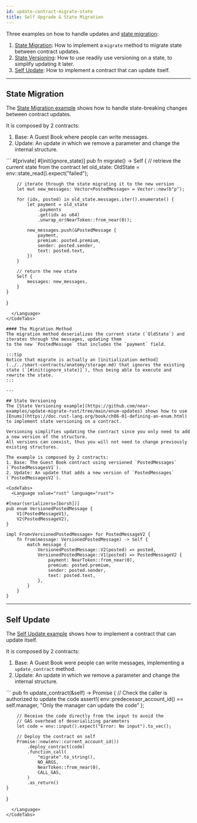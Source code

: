 ```yaml
---
id: update-contract-migrate-state
title: Self Upgrade & State Migration
---
```




Three examples on how to handle updates and [state migration](../../smart-contracts/release/upgrade.md):
1. [State Migration](https://github.com/near-examples/update-migrate-rust/tree/main/basic-updates): How to implement a `migrate` method to migrate state between contract updates.
2. [State Versioning](https://github.com/near-examples/update-migrate-rust/tree/main/enum-updates): How to use readily use versioning on a state, to simplify updating it later.
3. [Self Update](https://github.com/near-examples/update-migrate-rust/tree/main/self-updates): How to implement a contract that can update itself.

---

## State Migration
The [State Migration example](https://github.com/near-examples/update-migrate-rust/tree/main/basic-updates) shows how to handle state-breaking changes
between contract updates.

It is composed by 2 contracts:
1. Base: A Guest Book where people can write messages.
2. Update: An update in which we remove a parameter and change the internal structure.

<CodeTabs>
  <Language value="rust" language="rust">
    ```
    #[private]
    #[init(ignore_state)]
    pub fn migrate() -> Self {
        // retrieve the current state from the contract
        let old_state: OldState = env::state_read().expect("failed");

        // iterate through the state migrating it to the new version
        let mut new_messages: Vector<PostedMessage> = Vector::new(b"p");

        for (idx, posted) in old_state.messages.iter().enumerate() {
            let payment = old_state
                .payments
                .get(idx as u64)
                .unwrap_or(NearToken::from_near(0));

            new_messages.push(&PostedMessage {
                payment,
                premium: posted.premium,
                sender: posted.sender,
                text: posted.text,
            })
        }

        // return the new state
        Self {
            messages: new_messages,
        }
    }
}
```
  </Language>
</CodeTabs>

#### The Migration Method
The migration method deserializes the current state (`OldState`) and iterates through the messages, updating them
to the new `PostedMessage` that includes the `payment` field.

:::tip
Notice that migrate is actually an [initialization method](../../smart-contracts/anatomy/storage.md) that ignores the existing state (`[#init(ignore_state)]`), thus being able to execute and rewrite the state.
:::

---

## State Versioning
The [State Versioning example](https://github.com/near-examples/update-migrate-rust/tree/main/enum-updates) shows how to use
[Enums](https://doc.rust-lang.org/book/ch06-01-defining-an-enum.html) to implement state versioning on a contract.

Versioning simplifies updating the contract since you only need to add a new version of the structure.
All versions can coexist, thus you will not need to change previously existing structures.

The example is composed by 2 contracts:
1. Base: The Guest Book contract using versioned `PostedMessages` (`PostedMessagesV1`).
2. Update: An update that adds a new version of `PostedMessages` (`PostedMessagesV2`).

<CodeTabs>
  <Language value="rust" language="rust">
    ```
#[near(serializers=[borsh])]
pub enum VersionedPostedMessage {
    V1(PostedMessageV1),
    V2(PostedMessageV2),
}

impl From<VersionedPostedMessage> for PostedMessageV2 {
    fn from(message: VersionedPostedMessage) -> Self {
        match message {
            VersionedPostedMessage::V2(posted) => posted,
            VersionedPostedMessage::V1(posted) => PostedMessageV2 {
                payment: NearToken::from_near(0),
                premium: posted.premium,
                sender: posted.sender,
                text: posted.text,
            },
        }
    }
}

```
  </Language>
</CodeTabs>

---

## Self Update
The [Self Update example](https://github.com/near-examples/update-migrate-rust/tree/main/self-updates) shows how to implement a contract
that can update itself.

It is composed by 2 contracts:
1. Base: A Guest Book were people can write messages, implementing a `update_contract` method.
2. Update: An update in which we remove a parameter and change the internal structure.

<CodeTabs>
  <Language value="rust" language="rust">
    ```
    pub fn update_contract(&self) -> Promise {
        // Check the caller is authorized to update the code
        assert!(
            env::predecessor_account_id() == self.manager,
            "Only the manager can update the code"
        );

        // Receive the code directly from the input to avoid the
        // GAS overhead of deserializing parameters
        let code = env::input().expect("Error: No input").to_vec();

        // Deploy the contract on self
        Promise::new(env::current_account_id())
            .deploy_contract(code)
            .function_call(
                "migrate".to_string(),
                NO_ARGS,
                NearToken::from_near(0),
                CALL_GAS,
            )
            .as_return()
    }
}
```
  </Language>
</CodeTabs>
